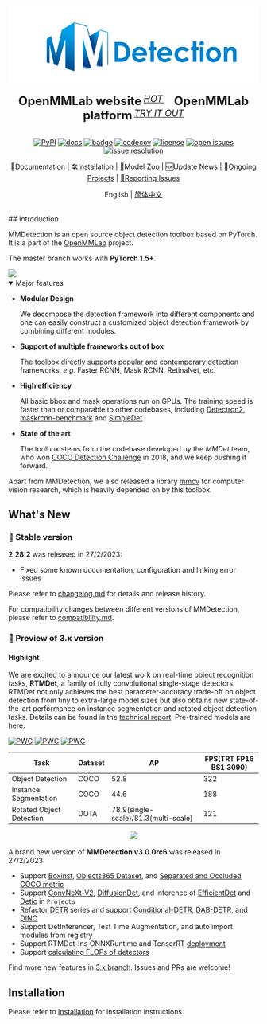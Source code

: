 <div align="center">
  <img src="resources/mmdet-logo.png" width="600"/>
  <div>&nbsp;</div>
  <div align="center">
    <b><font size="5">OpenMMLab website</font></b>
    <sup>
      <a href="https://openmmlab.com">
        <i><font size="4">HOT</font></i>
      </a>
    </sup>
    &nbsp;&nbsp;&nbsp;&nbsp;
    <b><font size="5">OpenMMLab platform</font></b>
    <sup>
      <a href="https://platform.openmmlab.com">
        <i><font size="4">TRY IT OUT</font></i>
      </a>
    </sup>
  </div>
  <div>&nbsp;</div>

[![PyPI](https://img.shields.io/pypi/v/mmdet)](https://pypi.org/project/mmdet)
[![docs](https://img.shields.io/badge/docs-latest-blue)](https://mmdetection.readthedocs.io/en/latest/)
[![badge](https://github.com/open-mmlab/mmdetection/workflows/build/badge.svg)](https://github.com/open-mmlab/mmdetection/actions)
[![codecov](https://codecov.io/gh/open-mmlab/mmdetection/branch/master/graph/badge.svg)](https://codecov.io/gh/open-mmlab/mmdetection)
[![license](https://img.shields.io/github/license/open-mmlab/mmdetection.svg)](https://github.com/open-mmlab/mmdetection/blob/master/LICENSE)
[![open issues](https://isitmaintained.com/badge/open/open-mmlab/mmdetection.svg)](https://github.com/open-mmlab/mmdetection/issues)
[![issue resolution](https://isitmaintained.com/badge/resolution/open-mmlab/mmdetection.svg)](https://github.com/open-mmlab/mmdetection/issues)

[📘Documentation](https://mmdetection.readthedocs.io/en/stable/) |
[🛠️Installation](https://mmdetection.readthedocs.io/en/stable/get_started.html) |
[👀Model Zoo](https://mmdetection.readthedocs.io/en/stable/model_zoo.html) |
[🆕Update News](https://mmdetection.readthedocs.io/en/stable/changelog.html) |
[🚀Ongoing Projects](https://github.com/open-mmlab/mmdetection/projects) |
[🤔Reporting Issues](https://github.com/open-mmlab/mmdetection/issues/new/choose)

</div>

<div align="center">

English | [简体中文](README_zh-CN.md)

</div>

<div align="center">
  <a href="https://openmmlab.medium.com/" style="text-decoration:none;">
    <img src="https://user-images.githubusercontent.com/25839884/218352562-cdded397-b0f3-4ca1-b8dd-a60df8dca75b.png" width="3%" alt="" /></a>
  <img src="https://user-images.githubusercontent.com/25839884/218346358-56cc8e2f-a2b8-487f-9088-32480cceabcf.png" width="3%" alt="" />
  <a href="https://discord.gg/raweFPmdzG" style="text-decoration:none;">
    <img src="https://user-images.githubusercontent.com/25839884/218347213-c080267f-cbb6-443e-8532-8e1ed9a58ea9.png" width="3%" alt="" /></a>
  <img src="https://user-images.githubusercontent.com/25839884/218346358-56cc8e2f-a2b8-487f-9088-32480cceabcf.png" width="3%" alt="" />
  <a href="https://twitter.com/OpenMMLab" style="text-decoration:none;">
    <img src="https://user-images.githubusercontent.com/25839884/218346637-d30c8a0f-3eba-4699-8131-512fb06d46db.png" width="3%" alt="" /></a>
  <img src="https://user-images.githubusercontent.com/25839884/218346358-56cc8e2f-a2b8-487f-9088-32480cceabcf.png" width="3%" alt="" />
  <a href="https://www.youtube.com/openmmlab" style="text-decoration:none;">
    <img src="https://user-images.githubusercontent.com/25839884/218346691-ceb2116a-465a-40af-8424-9f30d2348ca9.png" width="3%" alt="" /></a>
</div>
## Introduction

MMDetection is an open source object detection toolbox based on PyTorch. It is
a part of the [OpenMMLab](https://openmmlab.com/) project.

The master branch works with **PyTorch 1.5+**.

<img src="https://user-images.githubusercontent.com/12907710/137271636-56ba1cd2-b110-4812-8221-b4c120320aa9.png"/>

<details open>
<summary>Major features</summary>

- **Modular Design**

  We decompose the detection framework into different components and one can easily construct a customized object detection framework by combining different modules.

- **Support of multiple frameworks out of box**

  The toolbox directly supports popular and contemporary detection frameworks, *e.g.* Faster RCNN, Mask RCNN, RetinaNet, etc.

- **High efficiency**

  All basic bbox and mask operations run on GPUs. The training speed is faster than or comparable to other codebases, including [Detectron2](https://github.com/facebookresearch/detectron2), [maskrcnn-benchmark](https://github.com/facebookresearch/maskrcnn-benchmark) and [SimpleDet](https://github.com/TuSimple/simpledet).

- **State of the art**

  The toolbox stems from the codebase developed by the *MMDet* team, who won [COCO Detection Challenge](http://cocodataset.org/#detection-leaderboard) in 2018, and we keep pushing it forward.

</details>

Apart from MMDetection, we also released a library [mmcv](https://github.com/open-mmlab/mmcv) for computer vision research, which is heavily depended on by this toolbox.

## What's New

### 💎 Stable version

**2.28.2** was released in 27/2/2023:

- Fixed some known documentation, configuration and linking error issues

Please refer to [changelog.md](docs/en/changelog.md) for details and release history.

For compatibility changes between different versions of MMDetection, please refer to [compatibility.md](docs/en/compatibility.md).

### 🌟 Preview of 3.x version

#### Highlight

We are excited to announce our latest work on real-time object recognition tasks, **RTMDet**, a family of fully convolutional single-stage detectors. RTMDet not only achieves the best parameter-accuracy trade-off on object detection from tiny to extra-large model sizes but also obtains new state-of-the-art performance on instance segmentation and rotated object detection tasks. Details can be found in the [technical report](https://arxiv.org/abs/2212.07784). Pre-trained models are [here](https://github.com/open-mmlab/mmdetection/tree/3.x/configs/rtmdet).

[![PWC](https://img.shields.io/endpoint.svg?url=https://paperswithcode.com/badge/rtmdet-an-empirical-study-of-designing-real/real-time-instance-segmentation-on-mscoco)](https://paperswithcode.com/sota/real-time-instance-segmentation-on-mscoco?p=rtmdet-an-empirical-study-of-designing-real)
[![PWC](https://img.shields.io/endpoint.svg?url=https://paperswithcode.com/badge/rtmdet-an-empirical-study-of-designing-real/object-detection-in-aerial-images-on-dota-1)](https://paperswithcode.com/sota/object-detection-in-aerial-images-on-dota-1?p=rtmdet-an-empirical-study-of-designing-real)
[![PWC](https://img.shields.io/endpoint.svg?url=https://paperswithcode.com/badge/rtmdet-an-empirical-study-of-designing-real/object-detection-in-aerial-images-on-hrsc2016)](https://paperswithcode.com/sota/object-detection-in-aerial-images-on-hrsc2016?p=rtmdet-an-empirical-study-of-designing-real)

| Task                     | Dataset | AP                                   | FPS(TRT FP16 BS1 3090) |
| ------------------------ | ------- | ------------------------------------ | ---------------------- |
| Object Detection         | COCO    | 52.8                                 | 322                    |
| Instance Segmentation    | COCO    | 44.6                                 | 188                    |
| Rotated Object Detection | DOTA    | 78.9(single-scale)/81.3(multi-scale) | 121                    |

<div align=center>
<img src="https://user-images.githubusercontent.com/12907710/208044554-1e8de6b5-48d8-44e4-a7b5-75076c7ebb71.png"/>
</div>

A brand new version of **MMDetection v3.0.0rc6** was released in 27/2/2023:

- Support [Boxinst](https://github.com/open-mmlab/mmdetection/tree/3.x/configs/boxinst), [Objects365 Dataset](https://github.com/open-mmlab/mmdetection/tree/3.x/configs/objects365), and [Separated and Occluded COCO metric](https://github.com/open-mmlab/mmdetection/tree/3.x/docs/en/user_guides/useful_tools.md#coco-separated--occluded-mask-metric)
- Support [ConvNeXt-V2](https://github.com/open-mmlab/mmdetection/tree/3.x/projects/ConvNeXt-V2), [DiffusionDet](https://github.com/open-mmlab/mmdetection/tree/3.x/projects/DiffusionDet), and inference of [EfficientDet](https://github.com/open-mmlab/mmdetection/tree/3.x/projects/EfficientDet) and [Detic](https://github.com/open-mmlab/mmdetection/tree/3.x/projects/Detic) in `Projects`
- Refactor [DETR](https://github.com/open-mmlab/mmdetection/tree/3.x/configs/detr) series and support [Conditional-DETR](https://github.com/open-mmlab/mmdetection/tree/3.x/configs/conditional_detr), [DAB-DETR](https://github.com/open-mmlab/mmdetection/tree/3.x/configs/dab_detr), and [DINO](https://github.com/open-mmlab/mmdetection/tree/3.x/configs/dino)
- Support DetInferencer, Test Time Augmentation, and auto import modules from registry
- Support RTMDet-Ins ONNXRuntime and TensorRT [deployment](https://github.com/open-mmlab/mmdetection/tree/3.x/configs/rtmdet/README.md#deployment-tutorial)
- Support [calculating FLOPs of detectors](https://github.com/open-mmlab/mmdetection/tree/3.x/docs/en/user_guides/useful_tools.md#Model-Complexity)

Find more new features in [3.x branch](https://github.com/open-mmlab/mmdetection/tree/3.x). Issues and PRs are welcome!

## Installation

Please refer to [Installation](docs/en/get_started.md/#Installation) for installation instructions.







